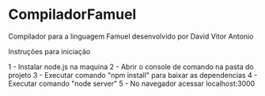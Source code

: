 # CompiladorFamuel

Compilador para a linguagem Famuel desenvolvido por David Vitor Antonio

Instruções para iniciação

1 - Instalar node.js na maquina
2 - Abrir o console de comando na pasta do projeto
3 - Executar comando "npm install" para baixar as dependencias
4 - Executar comando "node server"
5 - No navegador acessar localhost:3000
